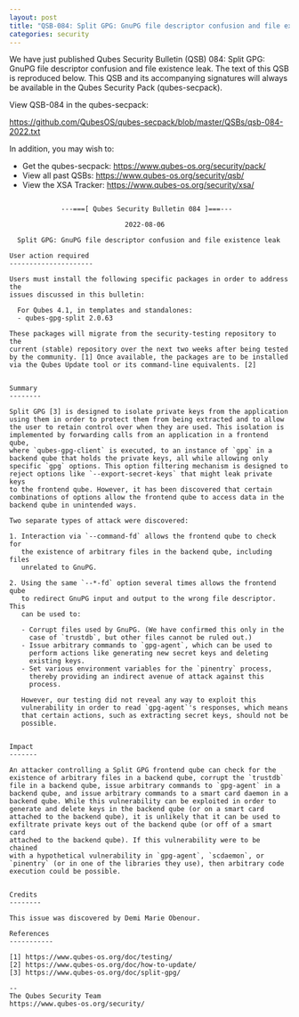 ```yaml
---
layout: post
title: "QSB-084: Split GPG: GnuPG file descriptor confusion and file existence leak"
categories: security
---
```


We have just published Qubes Security Bulletin (QSB) 084:
Split GPG: GnuPG file descriptor confusion and file existence leak.
The text of this QSB is reproduced below. This QSB and its accompanying
signatures will always be available in the Qubes Security Pack (qubes-secpack).

View QSB-084 in the qubes-secpack:

<https://github.com/QubesOS/qubes-secpack/blob/master/QSBs/qsb-084-2022.txt>

In addition, you may wish to:

- Get the qubes-secpack: <https://www.qubes-os.org/security/pack/>
- View all past QSBs: <https://www.qubes-os.org/security/qsb/>
- View the XSA Tracker: <https://www.qubes-os.org/security/xsa/>

```

             ---===[ Qubes Security Bulletin 084 ]===---

                             2022-08-06

  Split GPG: GnuPG file descriptor confusion and file existence leak

User action required
---------------------

Users must install the following specific packages in order to address the
issues discussed in this bulletin:

  For Qubes 4.1, in templates and standalones:
  - qubes-gpg-split 2.0.63

These packages will migrate from the security-testing repository to the
current (stable) repository over the next two weeks after being tested
by the community. [1] Once available, the packages are to be installed
via the Qubes Update tool or its command-line equivalents. [2]


Summary
--------

Split GPG [3] is designed to isolate private keys from the application
using them in order to protect them from being extracted and to allow
the user to retain control over when they are used. This isolation is
implemented by forwarding calls from an application in a frontend qube,
where `qubes-gpg-client` is executed, to an instance of `gpg` in a
backend qube that holds the private keys, all while allowing only
specific `gpg` options. This option filtering mechanism is designed to
reject options like `--export-secret-keys` that might leak private keys
to the frontend qube. However, it has been discovered that certain
combinations of options allow the frontend qube to access data in the
backend qube in unintended ways.

Two separate types of attack were discovered:

1. Interaction via `--command-fd` allows the frontend qube to check for
   the existence of arbitrary files in the backend qube, including files
   unrelated to GnuPG.

2. Using the same `--*-fd` option several times allows the frontend qube
   to redirect GnuPG input and output to the wrong file descriptor. This
   can be used to:

   - Corrupt files used by GnuPG. (We have confirmed this only in the
     case of `trustdb`, but other files cannot be ruled out.)
   - Issue arbitrary commands to `gpg-agent`, which can be used to
     perform actions like generating new secret keys and deleting
     existing keys.
   - Set various environment variables for the `pinentry` process,
     thereby providing an indirect avenue of attack against this
     process.

   However, our testing did not reveal any way to exploit this
   vulnerability in order to read `gpg-agent`'s responses, which means
   that certain actions, such as extracting secret keys, should not be
   possible.


Impact
-------

An attacker controlling a Split GPG frontend qube can check for the
existence of arbitrary files in a backend qube, corrupt the `trustdb`
file in a backend qube, issue arbitrary commands to `gpg-agent` in a
backend qube, and issue arbitrary commands to a smart card daemon in a
backend qube. While this vulnerability can be exploited in order to
generate and delete keys in the backend qube (or on a smart card
attached to the backend qube), it is unlikely that it can be used to
exfiltrate private keys out of the backend qube (or off of a smart card
attached to the backend qube). If this vulnerability were to be chained
with a hypothetical vulnerability in `gpg-agent`, `scdaemon`, or
`pinentry` (or in one of the libraries they use), then arbitrary code
execution could be possible.


Credits
--------

This issue was discovered by Demi Marie Obenour.

References
-----------

[1] https://www.qubes-os.org/doc/testing/
[2] https://www.qubes-os.org/doc/how-to-update/
[3] https://www.qubes-os.org/doc/split-gpg/

--
The Qubes Security Team
https://www.qubes-os.org/security/

```

